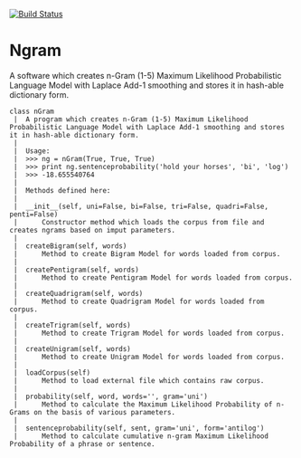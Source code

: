 [![Build Status](https://travis-ci.org/jbhoosreddy/ngram.svg?branch=master)](https://travis-ci.org/jbhoosreddy/ngram)

Ngram
=====

A software which creates n-Gram (1-5) Maximum Likelihood Probabilistic Language Model with Laplace Add-1 smoothing and stores it in hash-able dictionary form.

    class nGram  
     |  A program which creates n-Gram (1-5) Maximum Likelihood Probabilistic Language Model with Laplace Add-1 smoothing and stores it in hash-able dictionary form.  
     |  
     |  Usage:  
     |  >>> ng = nGram(True, True, True)  
     |  >>> print ng.sentenceprobability('hold your horses', 'bi', 'log')  
     |  >>> -18.655540764  
     |  
     |  Methods defined here:  
     |  
     |  __init__(self, uni=False, bi=False, tri=False, quadri=False, penti=False)  
     |      Constructor method which loads the corpus from file and creates ngrams based on imput parameters.  
     |  
     |  createBigram(self, words)  
     |      Method to create Bigram Model for words loaded from corpus.  
     |  
     |  createPentigram(self, words)  
     |      Method to create Pentigram Model for words loaded from corpus.  
     |  
     |  createQuadrigram(self, words)  
     |      Method to create Quadrigram Model for words loaded from corpus.  
     |  
     |  createTrigram(self, words)  
     |      Method to create Trigram Model for words loaded from corpus.  
     |  
     |  createUnigram(self, words)  
     |      Method to create Unigram Model for words loaded from corpus.  
     |  
     |  loadCorpus(self)  
     |      Method to load external file which contains raw corpus.  
     |  
     |  probability(self, word, words='', gram='uni')  
     |      Method to calculate the Maximum Likelihood Probability of n-Grams on the basis of various parameters.  
     |  
     |  sentenceprobability(self, sent, gram='uni', form='antilog')  
     |      Method to calculate cumulative n-gram Maximum Likelihood Probability of a phrase or sentence.  